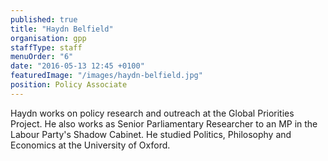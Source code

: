 ```yaml
---
published: true
title: "Haydn Belfield"
organisation: gpp
staffType: staff
menuOrder: "6"
date: "2016-05-13 12:45 +0100"
featuredImage: "/images/haydn-belfield.jpg"
position: Policy Associate
---
```

Haydn works on policy research and outreach at the Global Priorities Project. He also works as Senior Parliamentary Researcher to an MP in the Labour Party's Shadow Cabinet. He studied Politics, Philosophy and Economics at the University of Oxford.
